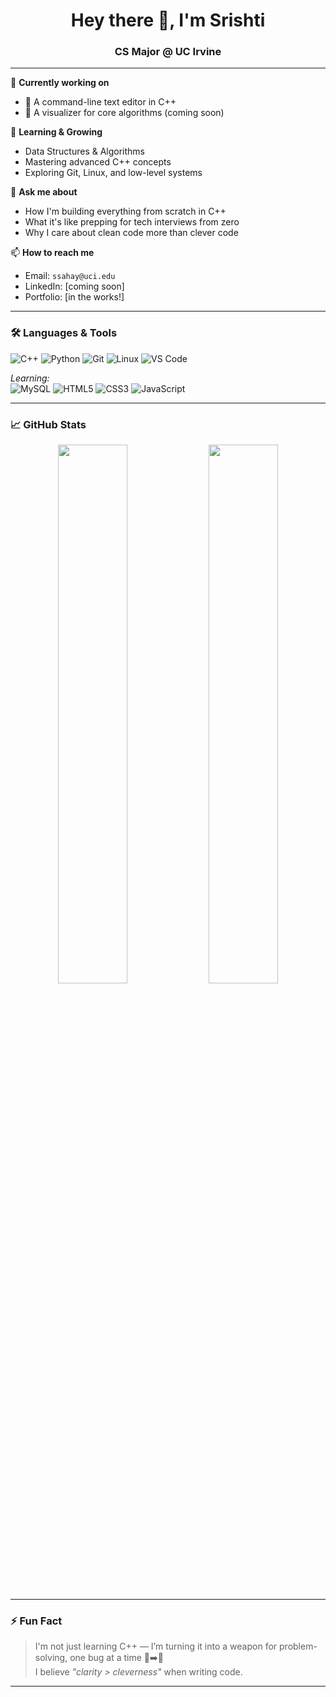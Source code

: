 <h1 align="center">Hey there 👋, I'm Srishti</h1>
<h3 align="center">CS Major @ UC Irvine </h1>

---

🔭 **Currently working on**  
- 🚀 A command-line text editor in C++  
- 🧠 A visualizer for core algorithms (coming soon)

🌱 **Learning & Growing**  
- Data Structures & Algorithms  
- Mastering advanced C++ concepts  
- Exploring Git, Linux, and low-level systems

💬 **Ask me about**  
- How I'm building everything from scratch in C++  
- What it's like prepping for tech interviews from zero  
- Why I care about clean code more than clever code

📫 **How to reach me**  
- Email: `ssahay@uci.edu`  
- LinkedIn: [coming soon]  
- Portfolio: [in the works!]

---

### 🛠️ Languages & Tools

![C++](https://img.shields.io/badge/C%2B%2B-00599C?style=flat-square&logo=c%2B%2B&logoColor=white)
![Python](https://img.shields.io/badge/Python-FFD43B?style=flat-square&logo=python&logoColor=blue)
![Git](https://img.shields.io/badge/Git-F05032?style=flat-square&logo=git&logoColor=white)
![Linux](https://img.shields.io/badge/Linux-FCC624?style=flat-square&logo=linux&logoColor=black)
![VS Code](https://img.shields.io/badge/VSCode-007ACC?style=flat-square&logo=visual%20studio%20code&logoColor=white)

*Learning:*  
![MySQL](https://img.shields.io/badge/MySQL-4479A1?style=flat-square&logo=mysql&logoColor=white)
![HTML5](https://img.shields.io/badge/HTML5-E34F26?style=flat-square&logo=html5&logoColor=white)
![CSS3](https://img.shields.io/badge/CSS3-1572B6?style=flat-square&logo=css3&logoColor=white)
![JavaScript](https://img.shields.io/badge/JavaScript-F7DF1E?style=flat-square&logo=javascript&logoColor=black)

---

### 📈 GitHub Stats

<p align="center">
  <img src="https://github-readme-stats.vercel.app/api?username=ssahay19&show_icons=true&theme=radical&hide=stars&count_private=true" width="47%" />
  <img src="https://github-readme-streak-stats.herokuapp.com/?user=ssahay19&theme=radical" width="47%" />
</p>

---

### ⚡ Fun Fact

> I'm not just learning C++ — I’m turning it into a weapon for problem-solving, one bug at a time 🐛➡️🚫  
> I believe *"clarity > cleverness"* when writing code.

---
